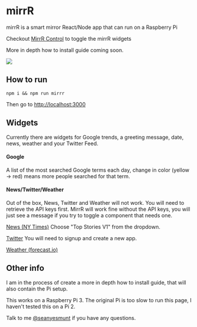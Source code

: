 # mirrR

mirrR is a smart mirror React/Node app that can run on a Raspberry Pi

Checkout [MirrR Control](https://github.com/seanyesmunt/mirrR-control) to toggle the mirrR widgets

More in depth how to install guide coming soon.

![](demo.gif)

## How to run

`npm i && npm run mirrr`

Then go to [http://localhost:3000](http://localhost:3000)


## Widgets

Currently there are widgets for Google trends, a greeting message, date, news, weather and your Twitter Feed.

#### Google

A list of the most searched Google terms each day, change in color (yellow -> red) means more people searched for that term.

#### News/Twitter/Weather

Out of the box, News, Twitter and Weather will not work. You will need to retrieve the API keys first. MirrR will work fine without the API keys, you will just see a message if you try to toggle a component that needs one.

[News (NY Times)](https://developer.nytimes.com/signup) Choose "Top Stories V1" from the dropdown.

[Twitter](https://apps.twitter.com/) You will need to signup and create a new app.

[Weather (forecast.io)](https://developer.forecast.io/)

## Other info

I am in the process of create a more in depth how to install guide, that will also contain the Pi setup.

This works on a Raspberry Pi 3. The original Pi is too slow to run this page, I haven't tested this on a Pi 2.

Talk to me [@seanyesmunt](https://twitter.com/seanyesmunt) if you have any questions.
